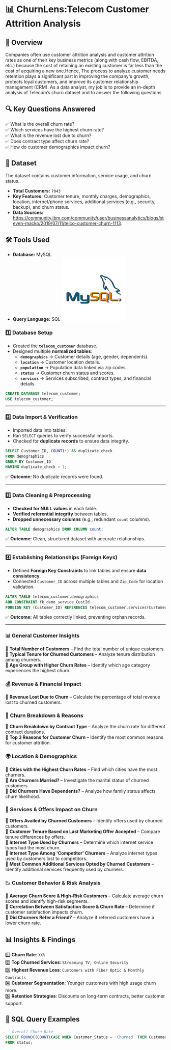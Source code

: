 # 📊 ChurnLens:Telecom Customer Attrition Analysis

## 📌 Overview
Companies often use customer attrition analysis and customer attrition rates as one of their key business metrics (along with cash flow, EBITDA, etc.) because the cost of retaining an existing customer is far less than the cost of acquiring a new one.Hence, The process to analyze customer needs retention plays a significant part in improving the company's growth, protects loyal customers, and improve its customer relationship management (CRM). 
 As a data analyst, my job is to provide an in-depth analysis of  Telecom’s churn dataset and to answer the following questions

## 🔍 Key Questions Answered
✅ What is the overall churn rate?  
✅ Which services have the highest churn rate?  
✅ What is the revenue lost due to churn?  
✅ Does contract type affect churn rate?  
✅ How do customer demographics impact churn?

## 📂 Dataset
The dataset contains customer information, service usage, and churn status.

- **Total Customers:** `7043`
- **Key Features:** Customer tenure, monthly charges, demographics, location, internet/phone services, additional services (e.g., security, backup), and churn status.
- **Data Sources:** https://community.ibm.com/community/user/businessanalytics/blogs/steven-macko/2019/07/11/telco-customer-churn-1113.



## 🛠️ Tools Used
- **Database:**  MySQL
- **Query Language:** SQL
<img src="IMAGES/mysql logo.png" alt="mysql_img.png" width="200"/> &nbsp;

### **1️⃣ Database Setup**
- Created the **`telecom_customer`** database.
- Designed multiple **normalized tables**:
  - **`demographics`** → Customer details (age, gender, dependents).
  - **`location`** → Customer location details.
  - **`population`** → Population data linked via zip codes.
  - **`status`** → Customer churn status and scores.
  - **`services`** → Services subscribed, contract types, and financial details.

```sql
CREATE DATABASE telecom_customer;
USE telecom_customer;
```

---

### **2️⃣ Data Import & Verification**
- Imported data into tables.
- Ran `SELECT` queries to verify successful imports.
- Checked for **duplicate records** to ensure data integrity.

```sql
SELECT Customer_ID, COUNT(*) AS duplicate_check
FROM demographics 
GROUP BY Customer_ID
HAVING duplicate_check > 1;
```

✅ **Outcome:** No duplicate records were found.

---

### **3️⃣ Data Cleaning & Preprocessing**
- **Checked for NULL values** in each table.
- **Verified referential integrity** between tables.
- **Dropped unnecessary columns** (e.g., redundant `count` columns).

```sql
ALTER TABLE demographics DROP COLUMN count;
```

✅ **Outcome:** Clean, structured dataset with accurate relationships.

---

### **4️⃣ Establishing Relationships (Foreign Keys)**
- Defined **Foreign Key Constraints** to link tables and ensure **data consistency**.
- Connected `Customer_ID` across multiple tables and `Zip_Code` for location validation.

```sql
ALTER TABLE telecom_customer.demographics
ADD CONSTRAINT fk_demo_service_CustId
FOREIGN KEY (Customer_ID) REFERENCES telecom_customer.services(Customer_ID);
```

✅ **Outcome:** All tables correctly linked, preventing orphan records.

---

### 📊 General Customer Insights

🔹 **Total Number of Customers** – Find the total number of unique customers.  
🔹 **Typical Tenure for Churned Customers** – Analyze tenure distribution among churners.  
🔹 **Age Group with Higher Churn Rates** – Identify which age category experiences the highest churn.  

### 💰 Revenue & Financial Impact

🔹 **Revenue Lost Due to Churn** – Calculate the percentage of total revenue lost to churned customers.  

### 📄 Churn Breakdown & Reasons

🔹 **Churn Breakdown by Contract Type** – Analyze the churn rate for different contract durations.  
🔹 **Top 3 Reasons for Customer Churn** – Identify the most common reasons for customer attrition.  

### 🌍 Location & Demographics

🔹 **Cities with the Highest Churn Rates** – Find which cities have the most churners.  
🔹 **Are Churners Married?** – Investigate the marital status of churned customers.  
🔹 **Did Churners Have Dependents?** – Analyze how family status affects churn likelihood.  

### 📡 Services & Offers Impact on Churn

🔹 **Offers Availed by Churned Customers** – Identify offers used by churned customers.  
🔹 **Customer Tenure Based on Last Marketing Offer Accepted** – Compare tenure differences by offers.  
🔹 **Internet Type Used by Churners** – Determine which internet service types had the most churn.  
🔹 **Internet Type Among 'Competitor' Churners** – Analyze internet types used by customers lost to competitors.  
🔹 **Most Common Additional Services Opted by Churned Customers** – Identify additional services frequently used by churners.  

### 📉 Customer Behavior & Risk Analysis

🔹 **Average Churn Score & High-Risk Customers** – Calculate average churn scores and identify high-risk segments.  
🔹 **Correlation Between Satisfaction Score & Churn Rate** – Determine if customer satisfaction impacts churn.  
🔹 **Did Churners Refer a Friend?** – Analyze if referred customers have a lower churn rate.  

## 📊 Insights & Findings
1️⃣ **Churn Rate**: `XX%`  
2️⃣ **Top Churned Services**: `Streaming TV, Online Security`  
3️⃣ **Highest Revenue Loss**: `Customers with Fiber Optic & Monthly Contracts`  
4️⃣ **Customer Segmentation**: Younger customers with high usage churn more.  
5️⃣ **Retention Strategies**: Discounts on long-term contracts, better customer support.

## 📌 SQL Query Examples
```sql
-- Overall Churn Rate
SELECT ROUND((COUNT(CASE WHEN Customer_Status = 'Churned' THEN Customer_ID END) * 100.0) / COUNT(Customer_ID), 2) AS Churn_Rate
FROM status;
